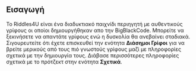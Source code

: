 ## Εισαγωγή

Το Riddles4U είναι ένα διαδυκτιακό παιχνίδι περιηγητή με αυθεντικούς γρίφους οι οποίοι δημιουργήθηκαν απο την BigBlackCode. Μπορείτε να ξεκινήσετε να απαντάτε γρίφους ενώ η δυσκολία θα ανεβαίνει σταδιακά. Σιγουρευτείτε ότι έχετε επισκευθεί την ενότητα **Διάσημοι Γρίφοι** για να βρείτε μερικούς από τους πιό γνωστούς γρίφους μαζί με πληροφορίες σχετικά με την δημιουργία τους. Διάβασε περισσότερες πληροφορίες σχετικά με το πρότζεκτ στην ενότητα **Σχετικά**.